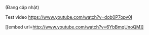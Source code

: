 (Đang cập nhật)

Test video 
https://www.youtube.com/watch?v=dob0P7opv0I

[[embed url=http://www.youtube.com/watch?v=6YbBmqUnoQM]]
